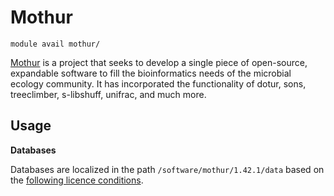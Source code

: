 # Mothur 

    module avail mothur/

[Mothur](https://mothur.org/) is a project that seeks to develop a single piece of open-source, expandable software to fill the bioinformatics needs of the microbial ecology community. It has incorporated the functionality of dotur, sons, treeclimber, s-libshuff, unifrac, and much more.

## Usage

**Databases**

Databases are localized in the path `/software/mothur/1.42.1/data` based on the [following licence conditions](https://www.arb-silva.de/silva-license-information). 
